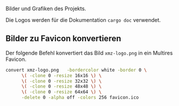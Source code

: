 Bilder und Grafiken des Projekts.

Die Logos werden für die Dokumentation `cargo doc` verwendet.


## Bilder zu Favicon konvertieren

Der folgende Befehl konvertiert das Bild `xmz-logo.png` in ein Multires Favicon.

```bash
convert xmz-logo.png   -bordercolor white -border 0 \
      \( -clone 0 -resize 16x16 \) \
      \( -clone 0 -resize 32x32 \) \
      \( -clone 0 -resize 48x48 \) \
      \( -clone 0 -resize 64x64 \) \
      -delete 0 -alpha off -colors 256 favicon.ico
```
